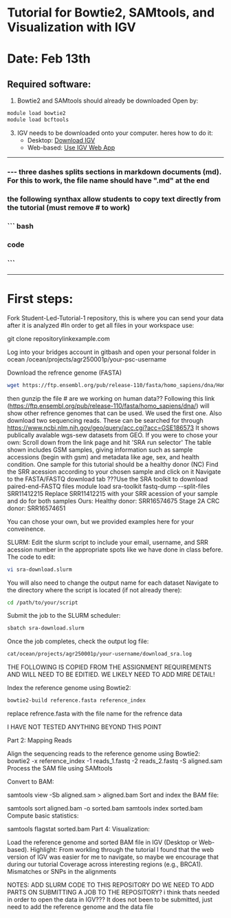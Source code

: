 # Tutorial for Bowtie2, SAMtools, and Visualization with IGV 
# Date: Feb 13th

## Required software: 
1. Bowtie2 and SAMtools should already be downloaded
Open by:

``` bash
module load bowtie2 
module load bcftools
```

3. IGV needs to be downloaded onto your computer. heres how to do it:
   - Desktop: [Download IGV](https://software.broadinstitute.org/software/igv/download)
   - Web-based: [Use IGV Web App](https://igv.org/app/)

---

### --- three dashes splits sections in markdown documents (md). For this to work, the file name should have ".md" at the end

### the following synthax allow students to copy text directly from the tutorial (must remove # to work)
### ``` bash
### code
### ```
---
# First steps:
Fork Student-Led-Tutorial-1 repository, this is where you can send your data after it is analyzed
#In order to get all files in your workspace use:

  git clone repositorylinkexample.com

Log into your bridges account in gitbash and open your personal folder in ocean
/ocean/projects/agr250001p/your-psc-username

Download the refrence genome (FASTA)
``` bash
wget https://ftp.ensembl.org/pub/release-110/fasta/homo_sapiens/dna/Homo_sapiens.GRCh38.dna.alt.fa.gz
```
then gunzip the file  # are we working on human data??
Following this link (https://ftp.ensembl.org/pub/release-110/fasta/homo_sapiens/dna/) will show other refrence genomes that can be used. We used the first one.
Also download two sequencing reads. 
These can be searched for through https://www.ncbi.nlm.nih.gov/geo/query/acc.cgi?acc=GSE186573
It shows publically avalable wgs-sew datasets from GEO.
If you were to chose your own:
   Scroll down from the link page and hit 'SRA run selector'
   The table shown includes GSM samples, giving information such as sample accessions (begin with gsm) and metadata like age, sex, and health condition.
   One sample for this tutorial should be a healthy donor (NC)
  Find the SRR acession according to your chosen sample and click on it
   Navigate to the FASTA/FASTQ download tab
   ???Use the SRA toolkit to download paired-end-FASTQ files
   module load sra-toolkit
   fastq-dump --split-files SRR11412215
Replace SRR11412215 with your SRR acession of your sample and do for both samples
Ours:
Healthy donor: SRR16574675
Stage 2A CRC donor: SRR16574651

You can chose your own, but we provided examples here for your conveinence.

SLURM:
Edit the slurm script to include your email, username, and SRR acession number in the appropriate spots like we have done in class before. The code to edit:
``` bash
vi sra-download.slurm
```
You will also need to change the output name for each dataset
Navigate to the directory where the script is located (if not already there):
``` bash
cd /path/to/your/script
```
Submit the job to the SLURM scheduler:
``` bash
sbatch sra-download.slurm
```

Once the job completes, check the output log file:
``` bash
cat/ocean/projects/agr250001p/your-username/download_sra.log
``` 
THE FOLLOWING IS COPIED FROM THE ASSIGNMENT REQUIREMENTS AND WILL NEED TO BE EDITIED. WE LIKELY NEED TO ADD MIRE DETAIL!

Index the reference genome using Bowtie2:
``` bash
bowtie2-build reference.fasta reference_index
``` 
replace refrence.fasta with the file name for the refrence data

I HAVE NOT TESTED ANYTHING BEYOND THIS POINT

Part 2: Mapping Reads

Align the sequencing reads to the reference genome using Bowtie2:
bowtie2 -x reference_index -1 reads_1.fastq -2 reads_2.fastq -S aligned.sam
Process the SAM file using SAMtools

Convert to BAM:

samtools view -Sb aligned.sam > aligned.bam
Sort and index the BAM file:

samtools sort aligned.bam -o sorted.bam
samtools index sorted.bam
Compute basic statistics:

samtools flagstat sorted.bam
Part 4: Visualization:

Load the reference genome and sorted BAM file in IGV (Desktop or Web-based).
Highlight:
From workling through the tutorial I found that the web version of IGV was easier for me to navigate, so maybe we encourage that during our tutorial 
Coverage across interesting regions (e.g., BRCA1).
Mismatches or SNPs in the alignments

NOTES:
ADD SLURM CODE TO THIS REPOSITORY
DO WE NEED TO ADD PARTS ON SUBMITTING A JOB TO THE REPOSITORY? i think thats needed in order to open the data in IGV??? It does not been to be submitted, just need to add the reference genome and the data file

